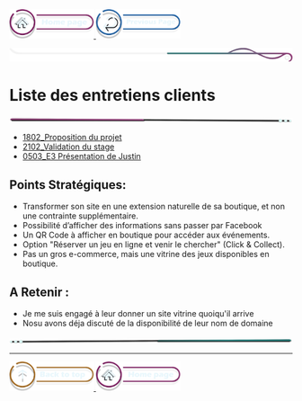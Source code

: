 <a href="/README.md">
  <img src="../../assets/button/home_page.png" alt="Home page" style="width: 150px; height: auto;">
</a>
<a href="/BDD/regles-de-sauvegardes.md">
  <img src="../../assets/button/previous_page.png" alt="Back to top" style="width: 150px; height: auto;">
</a>

![border](../../assets/line/border_deco_rt.png)

# Liste des entretiens clients


<!-- ![border](assets/line/line_pink_point_l.png) --> 

![border](../../assets/line/line-pink-point_l.png)


- [1802_Proposition du projet](/doc/entretiens/1802_E0.md)
- [2102_Validation du stage](/doc/entretiens/2102_E1.md)
- [0503_E3 Présentation de Justin](/doc/entretiens/0503_E3.md)



## Points Stratégiques: 

- Transformer son site en une extension naturelle de sa boutique, et non une contrainte supplémentaire.
- Possibilité d’afficher des informations sans passer par Facebook
- Un QR Code à afficher en boutique pour accéder aux événements.
- Option "Réserver un jeu en ligne et venir le chercher" (Click & Collect).
- Pas un gros e-commerce, mais une vitrine des jeux disponibles en boutique.


## A Retenir : 

- Je me suis engagé à leur donner un site vitrine quoiqu'il arrive 
- Nosu avons déja discuté de la disponibilité de leur nom de domaine 





![border](../../assets/line/line-teal-point_r.png)

---

<a href="#sommaire">
  <img src="../../assets/button/back_to_top.png" alt="Back to top" style="width: 150px; height: auto;">
</a>
<a href="/README.md">
  <img src="../../assets/button/home_page.png" alt="Home page" style="width: 150px; height: auto;">
</a>
